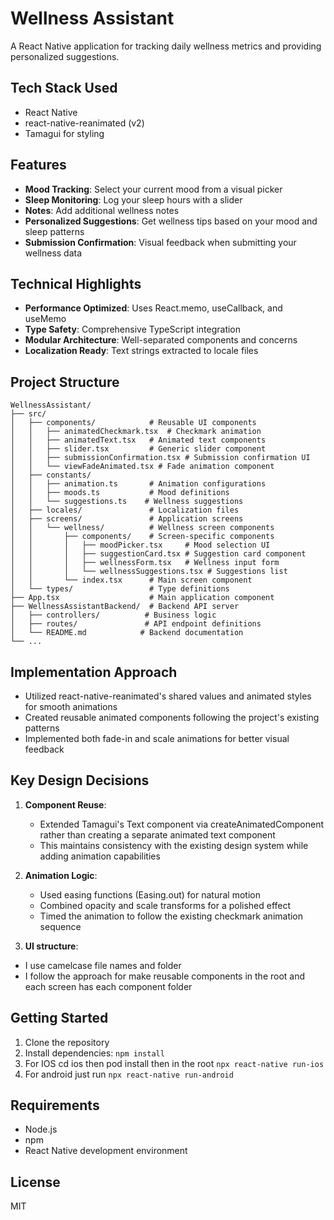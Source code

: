 # Wellness Assistant

A React Native application for tracking daily wellness metrics and providing personalized suggestions.

## Tech Stack Used
- React Native
- react-native-reanimated (v2)
- Tamagui for styling

## Features

- **Mood Tracking**: Select your current mood from a visual picker
- **Sleep Monitoring**: Log your sleep hours with a slider
- **Notes**: Add additional wellness notes
- **Personalized Suggestions**: Get wellness tips based on your mood and sleep patterns
- **Submission Confirmation**: Visual feedback when submitting your wellness data

## Technical Highlights

- **Performance Optimized**: Uses React.memo, useCallback, and useMemo
- **Type Safety**: Comprehensive TypeScript integration
- **Modular Architecture**: Well-separated components and concerns
- **Localization Ready**: Text strings extracted to locale files

## Project Structure

```
WellnessAssistant/
├── src/
│   ├── components/            # Reusable UI components
│   │   ├── animatedCheckmark.tsx  # Checkmark animation
│   │   ├── animatedText.tsx   # Animated text components
│   │   ├── slider.tsx         # Generic slider component
│   │   ├── submissionConfirmation.tsx # Submission confirmation UI
│   │   └── viewFadeAnimated.tsx # Fade animation component
│   ├── constants/
│   │   ├── animation.ts       # Animation configurations
│   │   ├── moods.ts           # Mood definitions
│   │   └── suggestions.ts    # Wellness suggestions
│   ├── locales/               # Localization files
│   ├── screens/               # Application screens
│   │   └── wellness/          # Wellness screen components
│   │       ├── components/    # Screen-specific components
│   │       │   ├── moodPicker.tsx     # Mood selection UI
│   │       │   ├── suggestionCard.tsx # Suggestion card component
│   │       │   ├── wellnessForm.tsx   # Wellness input form
│   │       │   └── wellnessSuggestions.tsx # Suggestions list
│   │       └── index.tsx      # Main screen component
│   └── types/                 # Type definitions
├── App.tsx                    # Main application component
├── WellnessAssistantBackend/  # Backend API server
│   ├── controllers/          # Business logic
│   ├── routes/               # API endpoint definitions
│   └── README.md            # Backend documentation
└── ...
```

## Implementation Approach
- Utilized react-native-reanimated's shared values and animated styles for smooth animations
- Created reusable animated components following the project's existing patterns
- Implemented both fade-in and scale animations for better visual feedback

## Key Design Decisions
1. **Component Reuse**:
   - Extended Tamagui's Text component via createAnimatedComponent rather than creating a separate animated text component
   - This maintains consistency with the existing design system while adding animation capabilities

2. **Animation Logic**:
   - Used easing functions (Easing.out) for natural motion
   - Combined opacity and scale transforms for a polished effect
   - Timed the animation to follow the existing checkmark animation sequence

3.  **UI structure**:
   - I use camelcase file names and folder
   - I follow the approach for make reusable components in the root and each screen has each component folder

## Getting Started

1. Clone the repository
2. Install dependencies: `npm install`
3. For IOS cd ios then pod install then in the root `npx react-native run-ios`
4. For android just run `npx react-native run-android`

## Requirements

- Node.js
- npm
- React Native development environment

## License

MIT

